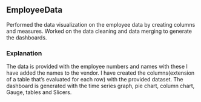 ## EmployeeData
Performed the data visualization on the employee data by creating columns and measures. Worked on the data cleaning and data merging to generate the dashboards.
### Explanation
The data is provided with the employee numbers and names with these I have added the names to the vendor. I have created the columns(extension of a table that’s evaluated for each row) with the provided dataset. The dashboard is generated with the time series graph, pie chart, column chart, Gauge, tables and Slicers.
